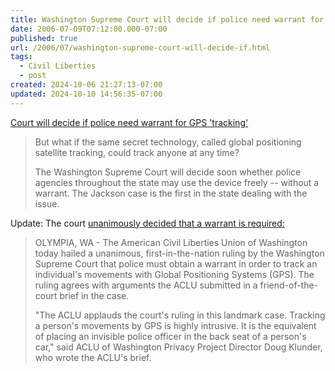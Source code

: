 ```yaml
---
title: Washington Supreme Court will decide if police need warrant for GPS 'tracking
date: 2006-07-09T07:12:00.000-07:00
published: true
url: /2006/07/washington-supreme-court-will-decide-if.html
tags:
  - Civil Liberties
  - post
created: 2024-10-06 21:27:13-07:00
updated: 2024-10-10 14:56:35-07:00
---
```


[Court will decide if police need warrant for GPS 'tracking'](https://seattlepi.nwsource.com/local/121572_gps12.html "Court will decide if police need warrant for GPS 'tracking'")  
  

>   
> But what if the same secret technology, called global positioning satellite tracking, could track anyone at any time?  
>   
> The Washington Supreme Court will decide soon whether police agencies throughout the state may use the device freely -- without a warrant. The Jackson case is the first in the state dealing with the issue.  

  
  
Update: The court [unanimously decided that a warrant is required:](https://www.aclu.org/privacy/spying/14888prs20030911.html)  
  

>   
> OLYMPIA, WA - The American Civil Liberties Union of Washington today hailed a unanimous, first-in-the-nation ruling by the Washington Supreme Court that police must obtain a warrant in order to track an individual's movements with Global Positioning Systems (GPS). The ruling agrees with arguments the ACLU submitted in a friend-of-the-court brief in the case.  
>   
> "The ACLU applauds the court's ruling in this landmark case. Tracking a person's movements by GPS is highly intrusive. It is the equivalent of placing an invisible police officer in the back seat of a person's car," said ACLU of Washington Privacy Project Director Doug Klunder, who wrote the ACLU's brief.